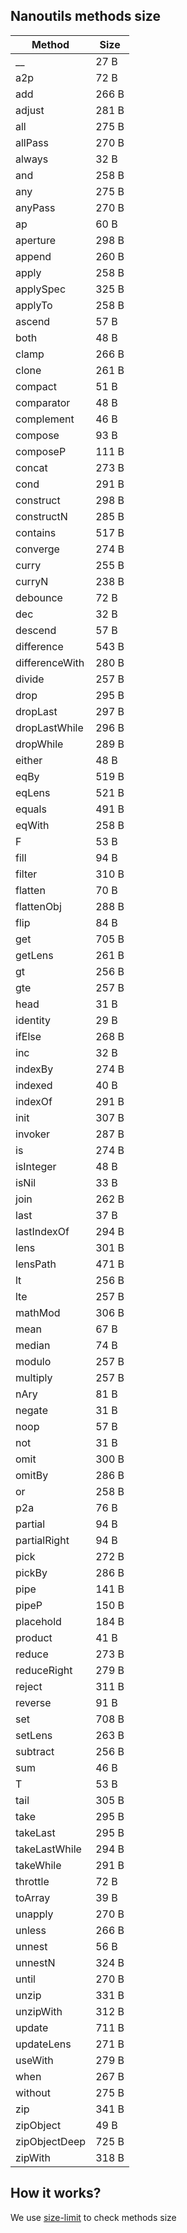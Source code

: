 ## Nanoutils methods size

| Method | Size |
| --- | --- |
| __ | 27 B |
| a2p | 72 B |
| add | 266 B |
| adjust | 281 B |
| all | 275 B |
| allPass | 270 B |
| always | 32 B |
| and | 258 B |
| any | 275 B |
| anyPass | 270 B |
| ap | 60 B |
| aperture | 298 B |
| append | 260 B |
| apply | 258 B |
| applySpec | 325 B |
| applyTo | 258 B |
| ascend | 57 B |
| both | 48 B |
| clamp | 266 B |
| clone | 261 B |
| compact | 51 B |
| comparator | 48 B |
| complement | 46 B |
| compose | 93 B |
| composeP | 111 B |
| concat | 273 B |
| cond | 291 B |
| construct | 298 B |
| constructN | 285 B |
| contains | 517 B |
| converge | 274 B |
| curry | 255 B |
| curryN | 238 B |
| debounce | 72 B |
| dec | 32 B |
| descend | 57 B |
| difference | 543 B |
| differenceWith | 280 B |
| divide | 257 B |
| drop | 295 B |
| dropLast | 297 B |
| dropLastWhile | 296 B |
| dropWhile | 289 B |
| either | 48 B |
| eqBy | 519 B |
| eqLens | 521 B |
| equals | 491 B |
| eqWith | 258 B |
| F | 53 B |
| fill | 94 B |
| filter | 310 B |
| flatten | 70 B |
| flattenObj | 288 B |
| flip | 84 B |
| get | 705 B |
| getLens | 261 B |
| gt | 256 B |
| gte | 257 B |
| head | 31 B |
| identity | 29 B |
| ifElse | 268 B |
| inc | 32 B |
| indexBy | 274 B |
| indexed | 40 B |
| indexOf | 291 B |
| init | 307 B |
| invoker | 287 B |
| is | 274 B |
| isInteger | 48 B |
| isNil | 33 B |
| join | 262 B |
| last | 37 B |
| lastIndexOf | 294 B |
| lens | 301 B |
| lensPath | 471 B |
| lt | 256 B |
| lte | 257 B |
| mathMod | 306 B |
| mean | 67 B |
| median | 74 B |
| modulo | 257 B |
| multiply | 257 B |
| nAry | 81 B |
| negate | 31 B |
| noop | 57 B |
| not | 31 B |
| omit | 300 B |
| omitBy | 286 B |
| or | 258 B |
| p2a | 76 B |
| partial | 94 B |
| partialRight | 94 B |
| pick | 272 B |
| pickBy | 286 B |
| pipe | 141 B |
| pipeP | 150 B |
| placehold | 184 B |
| product | 41 B |
| reduce | 273 B |
| reduceRight | 279 B |
| reject | 311 B |
| reverse | 91 B |
| set | 708 B |
| setLens | 263 B |
| subtract | 256 B |
| sum | 46 B |
| T | 53 B |
| tail | 305 B |
| take | 295 B |
| takeLast | 295 B |
| takeLastWhile | 294 B |
| takeWhile | 291 B |
| throttle | 72 B |
| toArray | 39 B |
| unapply | 270 B |
| unless | 266 B |
| unnest | 56 B |
| unnestN | 324 B |
| until | 270 B |
| unzip | 331 B |
| unzipWith | 312 B |
| update | 711 B |
| updateLens | 271 B |
| useWith | 279 B |
| when | 267 B |
| without | 275 B |
| zip | 341 B |
| zipObject | 49 B |
| zipObjectDeep | 725 B |
| zipWith | 318 B |
## How it works?
We use [size-limit](https://github.com/ai/size-limit) to check methods size
